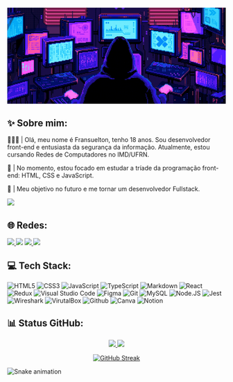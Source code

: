 <div align="center">

![](src/readme.gif)

</div>

## ✨ Sobre mim:

🧑🏽‍💻 | Olá, meu nome é Fransuelton, tenho 18 anos. Sou desenvolvedor front-end e entusiasta da segurança da informação. Atualmente, estou cursando Redes de Computadores no IMD/UFRN.

🌱 | No momento, estou focado em estudar a tríade da programação front-end: HTML, CSS e JavaScript.

🚀 | Meu objetivo no futuro e me tornar um desenvolvedor Fullstack.

![](https://komarev.com/ghpvc/?username=Fransuelton&color=blueviolet)

## 🌐 Redes:

<a href="https://instagram.com/elton_batista19" target="_blank"><img src="https://img.shields.io/badge/Instagram-E4405F?style=&logo=instagram&logoColor=white" target="_blank">
</a>
<a href = "mailto:elton6103@gmail.com">
<img src="https://img.shields.io/badge/Gmail-D14836?style=&logo=gmail&logoColor=white" target="_blank" ></a>
<a href="https://www.linkedin.com/in/fransuelton/" target="_blank"><img src="https://img.shields.io/badge/LinkedIn-0077B5?style=&logo=linkedin&logoColor=white" target="_blank">
</a>
<a href="https://steamcommunity.com/id/Fransuelton/"><img src="https://img.shields.io/badge/Steam-000000?style=&logo=steam&logoColor=white">
</a>

## 💻 Tech Stack:

![HTML5](https://img.shields.io/badge/HTML5-E34F26?style=&logo=html5&logoColor=white)
![CSS3](https://img.shields.io/badge/CSS3-1572B6?style=&logo=css3&logoColor=white)
![JavaScript](https://img.shields.io/badge/JavaScript-323330?style=&logo=javascript&logoColor=F7DF1E)
![TypeScript](https://img.shields.io/badge/TypeScript-007ACC?style=&logo=typescript&logoColor=white)
![Markdown](https://img.shields.io/badge/Markdown-000000?style=&logo=markdown&logoColor=white)
![React](https://img.shields.io/badge/React-20232A?style=&logo=react&logoColor=61DAFB)
![Redux](https://img.shields.io/badge/Redux-593D88?style=&logo=redux&logoColor=white)
![Visual Studio Code](https://img.shields.io/badge/Visual_Studio_Code-0078D4?style=&logo=visual%20studio%20code&logoColor=white)
![Figma](https://img.shields.io/badge/Figma-F24E1E?style=&logo=figma&logoColor=white)
![Git](https://img.shields.io/badge/GIT-E44C30?style=&logo=git&logoColor=white)
![MySQL](https://img.shields.io/badge/MySQL-005C84?style=&logo=mysql&logoColor=white)
![Node.JS](https://img.shields.io/badge/Node.js-43853D?style=&logo=node.js&logoColor=white)
![Jest](https://img.shields.io/badge/Jest-323330?style=&logo=Jest&logoColor=white)
![Wireshark](https://img.shields.io/badge/-Wireshark-1679A7?logo=wireshark&logoColor=black&style=)
![VirutalBox](https://img.shields.io/badge/-VirtualBox-183A61?logo=virtualbox&logoColor=white&style=)
![Github](https://img.shields.io/badge/GitHub-100000?style=&logo=github&logoColor=white)
![Canva](https://img.shields.io/badge/Canva-%2300C4CC.svg?&style=&logo=Canva&logoColor=white)
![Notion](https://img.shields.io/badge/Notion-000000?style=&logo=notion&logoColor=white)

## 📊 Status GitHub:

<div align="center">
   <a href="https://github.com/Fransuelton">
   <img height="180em" src="https://github-readme-stats.vercel.app/api?username=Fransuelton&show_icons=true&theme=radical&include_all_commits=true&count_private=true"/>
   <img height="180em" src="https://github-readme-stats.vercel.app/api/top-langs/?username=Fransuelton&layout=compact&langs_count=6&theme=radical"/>

[![GitHub Streak](https://github-readme-streak-stats.herokuapp.com/?user=Fransuelton&theme=radical)](https://git.io/streak-stats)

</div>

![Snake animation](https://github.com/fransuelton/fransuelton/blob/output/github-contribution-grid-snake.svg)